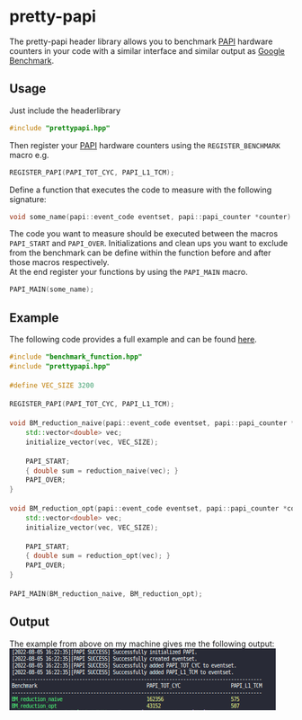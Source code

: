 # pretty-papi
The pretty-papi header library allows you to benchmark  [PAPI](https://icl.utk.edu/papi/) hardware counters in your code with a similar interface and similar output as [Google Benchmark](https://github.com/google/benchmark).

## Usage
Just include the headerlibrary
```cpp
#include "prettypapi.hpp"
```

Then register your [PAPI](https://icl.utk.edu/papi/) hardware counters using the `REGISTER_BENCHMARK` macro e.g.
```cpp
REGISTER_PAPI(PAPI_TOT_CYC, PAPI_L1_TCM);
```
Define a function that executes the code to measure with the following signature:
```cpp
void some_name(papi::event_code eventset, papi::papi_counter *counter)
```
The code you want to measure should be executed between the macros `PAPI_START` and `PAPI_OVER`. Initializations and clean ups you want to exclude from the benchmark can be define within the function before and after those macros respectively.  
At the end register your functions by using the `PAPI_MAIN` macro.
```cpp
PAPI_MAIN(some_name);
```

## Example
The following code provides a full example and can be found [here](example.cpp).
```cpp
#include "benchmark_function.hpp"
#include "prettypapi.hpp"

#define VEC_SIZE 3200

REGISTER_PAPI(PAPI_TOT_CYC, PAPI_L1_TCM);

void BM_reduction_naive(papi::event_code eventset, papi::papi_counter *counter) {
    std::vector<double> vec;
    initialize_vector(vec, VEC_SIZE);

    PAPI_START;
    { double sum = reduction_naive(vec); }
    PAPI_OVER;
}

void BM_reduction_opt(papi::event_code eventset, papi::papi_counter *counter) {
    std::vector<double> vec;
    initialize_vector(vec, VEC_SIZE);

    PAPI_START;
    { double sum = reduction_opt(vec); }
    PAPI_OVER;
}

PAPI_MAIN(BM_reduction_naive, BM_reduction_opt);
```

## Output
The example from above on my machine gives me the following output:  
![Screenshot](screenshot.png)